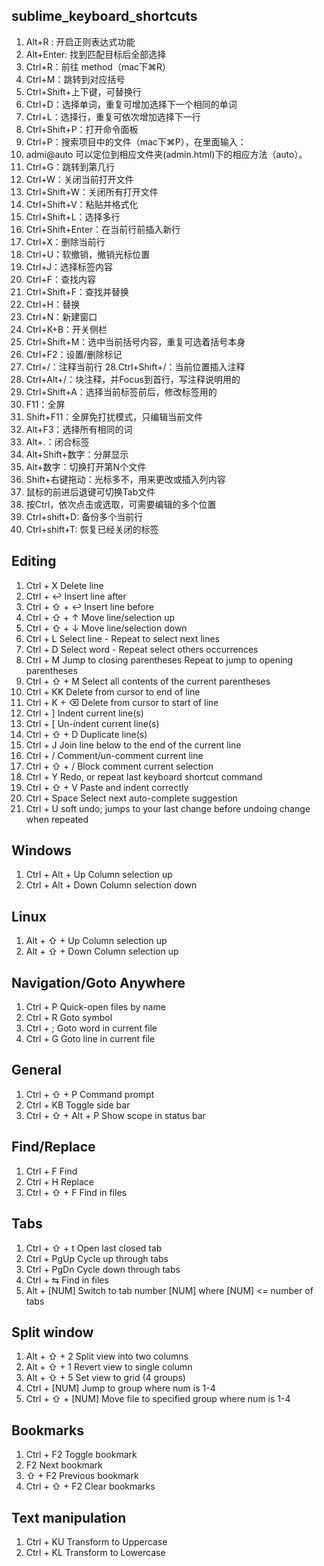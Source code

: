 ## sublime_keyboard_shortcuts

1. Alt+R : 开启正则表达式功能
2. Alt+Enter: 找到匹配目标后全部选择
3. Ctrl+R：前往 method（mac下⌘R）
4. Ctrl+M：跳转到对应括号
5. Ctrl+Shift+上下键，可替换行
6. Ctrl+D：选择单词，重复可增加选择下一个相同的单词
7. Ctrl+L：选择行，重复可依次增加选择下一行
8. Ctrl+Shift+P：打开命令面板
9. Ctrl+P：搜索项目中的文件（mac下⌘P），在里面输入：
10. admi@auto 可以定位到相应文件夹(admin.html)下的相应方法（auto）。
11. Ctrl+G：跳转到第几行
12. Ctrl+W：关闭当前打开文件
13. Ctrl+Shift+W：关闭所有打开文件
14. Ctrl+Shift+V：粘贴并格式化
15. Ctrl+Shift+L：选择多行
16. Ctrl+Shift+Enter：在当前行前插入新行
17. Ctrl+X：删除当前行
18. Ctrl+U：软撤销，撤销光标位置
19. Ctrl+J：选择标签内容
20. Ctrl+F：查找内容
21. Ctrl+Shift+F：查找并替换
22. Ctrl+H：替换
23. Ctrl+N：新建窗口
24. Ctrl+K+B：开关侧栏
25. Ctrl+Shift+M：选中当前括号内容，重复可选着括号本身
26. Ctrl+F2：设置/删除标记
27. Ctrl+/：注释当前行
28.Ctrl+Shift+/：当前位置插入注释
29. Ctrl+Alt+/：块注释，并Focus到首行，写注释说明用的
30. Ctrl+Shift+A：选择当前标签前后，修改标签用的
31. F11：全屏
32. Shift+F11：全屏免打扰模式，只编辑当前文件
33. Alt+F3：选择所有相同的词
34. Alt+.：闭合标签
35. Alt+Shift+数字：分屏显示
36. Alt+数字：切换打开第N个文件
37. Shift+右键拖动：光标多不，用来更改或插入列内容
38. 鼠标的前进后退键可切换Tab文件
39. 按Ctrl，依次点击或选取，可需要编辑的多个位置
40. Ctrl+shift+D: 备份多个当前行
41. Ctrl+shift+T: 恢复已经关闭的标签

## Editing


1. Ctrl + X    Delete line
2. Ctrl + ↩    Insert line after
3. Ctrl + ⇧ + ↩    Insert line before
4. Ctrl + ⇧ + ↑    Move line/selection up
5. Ctrl + ⇧ + ↓    Move line/selection down
6. Ctrl + L    Select line - Repeat to select next lines
7. Ctrl + D    Select word - Repeat select others occurrences
8. Ctrl + M    Jump to closing parentheses Repeat to jump to opening parentheses
9. Ctrl + ⇧ + M    Select all contents of the current parentheses
10. Ctrl + KK   Delete from cursor to end of line
11. Ctrl + K + ⌫    Delete from cursor to start of line
12. Ctrl + ]    Indent current line(s)
13. Ctrl + [    Un-indent current line(s)
14. Ctrl + ⇧ + D    Duplicate line(s)
15. Ctrl + J    Join line below to the end of the current line
16. Ctrl + /    Comment/un-comment current line
17. Ctrl + ⇧ + /    Block comment current selection
18. Ctrl + Y    Redo, or repeat last keyboard shortcut command
19. Ctrl + ⇧ + V    Paste and indent correctly
20. Ctrl + Space    Select next auto-complete suggestion
21. Ctrl + U    soft undo; jumps to your last change before undoing change when repeated

## Windows

1. Ctrl + Alt + Up Column selection up
2. Ctrl + Alt + Down   Column selection down

## Linux

1. Alt + ⇧ + Up    Column selection up
2. Alt + ⇧ + Down  Column selection up

## Navigation/Goto Anywhere

1. Ctrl + P    Quick-open files by name
2. Ctrl + R    Goto symbol
3. Ctrl + ;    Goto word in current file
4. Ctrl + G    Goto line in current file

## General

1. Ctrl + ⇧ + P    Command prompt
2. Ctrl + KB   Toggle side bar
3. Ctrl + ⇧ + Alt + P  Show scope in status bar

## Find/Replace

1. Ctrl + F    Find
2. Ctrl + H    Replace
3. Ctrl + ⇧ + F    Find in files

## Tabs
1. Ctrl + ⇧ + t    Open last closed tab
2. Ctrl + PgUp Cycle up through tabs
3. Ctrl + PgDn Cycle down through tabs
4. Ctrl + ⇆    Find in files
5. Alt + [NUM] Switch to tab number [NUM] where [NUM] <= number of tabs

## Split window

1. Alt + ⇧ + 2 Split view into two columns
2. Alt + ⇧ + 1 Revert view to single column
3. Alt + ⇧ + 5 Set view to grid (4 groups)
4. Ctrl + [NUM]    Jump to group where num is 1-4
5. Ctrl + ⇧ + [NUM]    Move file to specified group where num is 1-4

## Bookmarks

1. Ctrl + F2   Toggle bookmark
2. F2  Next bookmark
3. ⇧ + F2  Previous bookmark
4. Ctrl + ⇧ + F2   Clear bookmarks

## Text manipulation

1. Ctrl + KU   Transform to Uppercase
2. Ctrl + KL   Transform to Lowercase